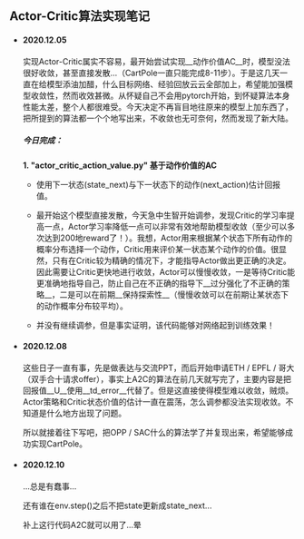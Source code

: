 ## Actor-Critic算法实现笔记

- #### 2020.12.05

  实现Actor-Critic属实不容易，最开始尝试实现__动作价值AC__时，模型没法很好收敛，甚至直接发散...（CartPole一直只能完成8-11步）。于是这几天一直在给模型添油加醋，什么目标网络、经验回放云云全部加上，希望能加强模型收敛性，然而收效甚微。从怀疑自己不会用pytorch开始，到怀疑算法本身性能太差，整个人都很难受。今天决定不再盲目地往原来的模型上加东西了，把所提到的算法都一个个地写出来，不收敛也无可奈何，然而发现了新大陆。

  ##### 今日完成：

  __1. "actor_critic_action_value.py" 基于动作价值的AC__

     - 使用下一状态(state_next)与下一状态下的动作(next_action)估计回报值。

   - 最开始这个模型直接发散，今天急中生智开始调参，发现Critic的学习率提高一点，Actor学习率降低一点可以非常有效地帮助模型收敛（至少可以多次达到200地reward了！）。我想，Actor用来根据某个状态下所有动作的概率分布选择一个动作，Critic用来评价某一状态某个动作的价值。很显然，只有在Critic较为精确的情况下，才能指导Actor做出更正确的决定。因此需要让Critic更快地进行收敛，Actor可以慢慢收敛，一是等待Critic能更准确地指导自己，防止自己在不正确的指导下__过分强化了不正确的策略__，二是可以在前期__保持探索性__（慢慢收敛可以在前期让某状态下的动作概率分布较平均）。

   - 并没有继续调参，但是事实证明，该代码能够对网络起到训练效果！

     

- #### 2020.12.08

  这些日子一直有事，先是做表达与交流PPT，而后开始申请ETH / EPFL / 哥大 （双手合十请求offer），事实上A2C的算法在前几天就写完了，主要内容是把回报值__U__使用__td_error__代替了。但是这直接使得模型难以收敛，贼烦。Actor策略和Critic状态价值的估计一直在震荡，怎么调参都没法实现收敛。不知道是什么地方出现了问题。

  所以就接着往下写吧，把OPP / SAC什么的算法学了并复现出来，希望能够成功实现CartPole。

  
  
- #### 2020.12.10

  ...总是有蠢事...

  还有谁在env.step()之后不把state更新成state_next...

  补上这行代码A2C就可以用了...晕